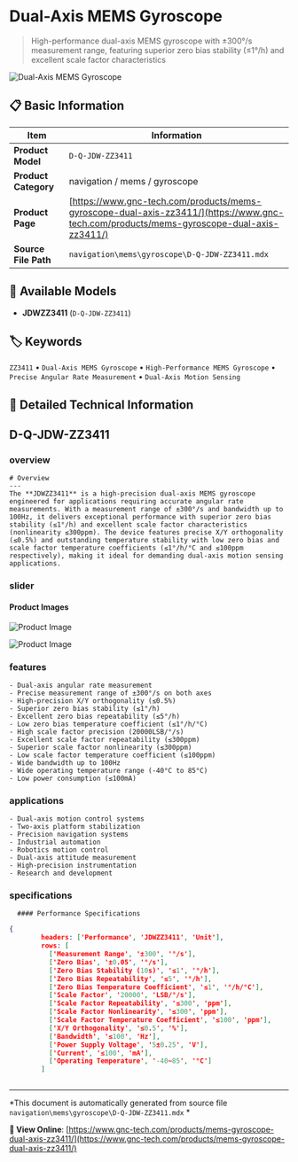 # Dual-Axis MEMS Gyroscope

> High-performance dual-axis MEMS gyroscope with ±300°/s measurement range, featuring superior zero bias stability (≤1°/h) and excellent scale factor characteristics

![Dual-Axis MEMS Gyroscope](https://www.gnc-tech.com/images/products/navigation/mems/gyroscope/D-Q-JDW-ZZ3411/D-Q-JDW-ZZ3411.webp)

## 📋 Basic Information

| Item | Information |
|------|------|
| **Product Model** | `D-Q-JDW-ZZ3411` |
| **Product Category** | navigation / mems / gyroscope |
| **Product Page** | [https://www.gnc-tech.com/products/mems-gyroscope-dual-axis-zz3411/](https://www.gnc-tech.com/products/mems-gyroscope-dual-axis-zz3411/) |
| **Source File Path** | `navigation\mems\gyroscope\D-Q-JDW-ZZ3411.mdx` |

## 🔧 Available Models

- **JDWZZ3411** (`D-Q-JDW-ZZ3411`)

## 🏷️ Keywords

`ZZ3411` • `Dual-Axis MEMS Gyroscope` • `High-Performance MEMS Gyroscope` • `Precise Angular Rate Measurement` • `Dual-Axis Motion Sensing`

## 📖 Detailed Technical Information


## D-Q-JDW-ZZ3411

  
### overview

    # Overview
    ---
    The **JDWZZ3411** is a high-precision dual-axis MEMS gyroscope engineered for applications requiring accurate angular rate measurements. With a measurement range of ±300°/s and bandwidth up to 100Hz, it delivers exceptional performance with superior zero bias stability (≤1°/h) and excellent scale factor characteristics (nonlinearity ≤300ppm). The device features precise X/Y orthogonality (≤0.5%) and outstanding temperature stability with low zero bias and scale factor temperature coefficients (≤1°/h/°C and ≤100ppm respectively), making it ideal for demanding dual-axis motion sensing applications.
  

  
### slider

    
#### Product Images

![Product Image](https://www.gnc-tech.com/images/products/D-Q-JDW-ZZ3411-Slide-01.webp)

![Product Image](https://www.gnc-tech.com/images/products/D-Q-JDW-ZZ3411-Slide-02.webp)


  

  
### features

    - Dual-axis angular rate measurement
    - Precise measurement range of ±300°/s on both axes
    - High-precision X/Y orthogonality (≤0.5%)
    - Superior zero bias stability (≤1°/h)
    - Excellent zero bias repeatability (≤5°/h)
    - Low zero bias temperature coefficient (≤1°/h/°C)
    - High scale factor precision (20000LSB/°/s)
    - Excellent scale factor repeatability (≤300ppm)
    - Superior scale factor nonlinearity (≤300ppm)
    - Low scale factor temperature coefficient (≤100ppm)
    - Wide bandwidth up to 100Hz
    - Wide operating temperature range (-40°C to 85°C)
    - Low power consumption (≤100mA)
  

  
### applications

    - Dual-axis motion control systems
    - Two-axis platform stabilization
    - Precision navigation systems
    - Industrial automation
    - Robotics motion control
    - Dual-axis attitude measurement
    - High-precision instrumentation
    - Research and development
  

  
### specifications

    
      #### Performance Specifications
      
```json
{
        headers: ['Performance', 'JDWZZ3411', 'Unit'],
        rows: [
          ['Measurement Range', '±300', '°/s'],
          ['Zero Bias', '±0.05', '°/s'],
          ['Zero Bias Stability (10s)', '≤1', '°/h'],
          ['Zero Bias Repeatability', '≤5', '°/h'],
          ['Zero Bias Temperature Coefficient', '≤1', '°/h/°C'],
          ['Scale Factor', '20000', 'LSB/°/s'],
          ['Scale Factor Repeatability', '≤300', 'ppm'],
          ['Scale Factor Nonlinearity', '≤300', 'ppm'],
          ['Scale Factor Temperature Coefficient', '≤100', 'ppm'],
          ['X/Y Orthogonality', '≤0.5', '%'],
          ['Bandwidth', '≤100', 'Hz'],
          ['Power Supply Voltage', '5±0.25', 'V'],
          ['Current', '≤100', 'mA'],
          ['Operating Temperature', '-40~85', '°C']
        ]
      
```

    
  

---

*This document is automatically generated from source file `navigation\mems\gyroscope\D-Q-JDW-ZZ3411.mdx` *

**🔗 View Online**: [https://www.gnc-tech.com/products/mems-gyroscope-dual-axis-zz3411/](https://www.gnc-tech.com/products/mems-gyroscope-dual-axis-zz3411/)
